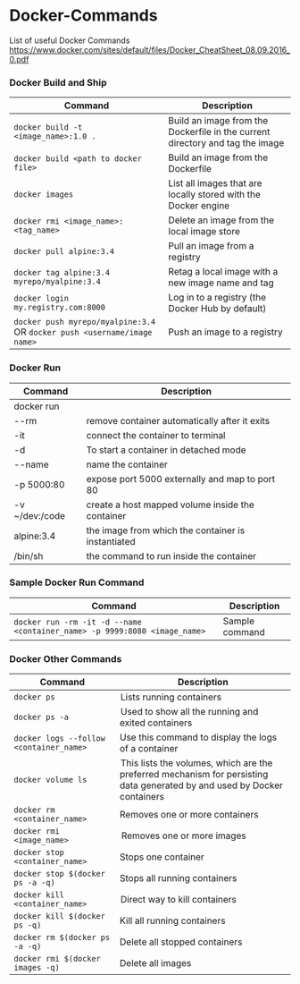 # Docker-Commands
List of useful Docker Commands
https://www.docker.com/sites/default/files/Docker_CheatSheet_08.09.2016_0.pdf
 
### Docker Build and Ship

| Command | Description |
| ------- | ----------- |
| `docker build -t <image_name>:1.0 .` | Build an image from the Dockerfile in the current directory and tag the image |
| `docker build <path to docker file>` | Build an image from the Dockerfile |
| `docker images` | List all images that are locally stored with the Docker engine |
| `docker rmi <image_name>:<tag_name>` | Delete an image from the local image store |
| `docker pull alpine:3.4` |  Pull an image from a registry |
| `docker tag alpine:3.4 myrepo/myalpine:3.4` | Retag a local image with a new image name and tag |
| `docker login my.registry.com:8000` | Log in to a registry (the Docker Hub by default) |
| `docker push myrepo/myalpine:3.4` OR `docker push <username/image name>`  | Push an image to a registry |


### Docker Run
| Command | Description |
| ------- | ----------- |
|  docker run |         |
|        --rm  | remove container automatically after it exits |
|        -it  | connect the container to terminal |
|        -d  | To start a container in detached mode|
|  --name <container name>  | name the container |
|   -p 5000:80  | expose port 5000 externally and map to port 80 |
 | -v ~/dev:/code | create a host mapped volume inside the container |
| alpine:3.4 | the image from which the container is instantiated|
|  /bin/sh | the command to run inside the container |
 
 ### Sample Docker Run Command
| Command | Description |
| ------- | ----------- | 
|  `docker run -rm -it -d --name <container_name> -p 9999:8080 <image_name>`  | Sample command|


### Docker Other Commands

| Command | Description |
| ---------------------------- | ------------------ |
| `docker ps`      |  Lists running containers |
| `docker ps -a`      |  Used to show all the running and exited containers |
| `docker logs --follow <container_name>`     | Use this command to display the logs of a container |
| `docker volume ls`        |  This lists the volumes, which are the preferred mechanism for persisting data generated by and used by Docker containers |
| `docker rm <container_name>`     | Removes one or more containers  |
| `docker rmi <image_name>`       |   Removes one or more images |
| `docker stop <container_name>`      | Stops one container |
| `docker stop $(docker ps -a -q)`         | Stops all running containers |
| `docker kill <container_name>`        |  Direct way to kill containers |
| `docker kill $(docker ps -q)`       | Kill all running containers  |
| `docker rm $(docker ps -a -q)`      | Delete all stopped containers  |
| `docker rmi $(docker images -q)`      | Delete all images |
